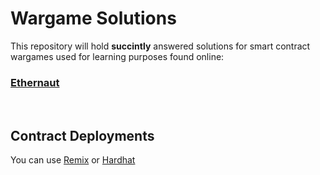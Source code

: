 # Wargame Solutions

This repository will hold **succintly** answered solutions for smart contract wargames used for learning purposes found online:
### [Ethernaut](https://ethernaut.openzeppelin.com)


<br>

## Contract Deployments
You can use [Remix](https://remix.ethereum.org) or [Hardhat](https://github.com/NomicFoundation/hardhat)